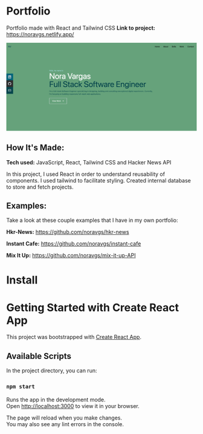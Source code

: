 # Portfolio
Portfolio made with React and Tailwind CSS
**Link to project:** https://noravgs.netlify.app/

![image](https://github.com/noravgs/nv-portfolio-react/blob/main/src/assets/portfolioimg.png?raw=true)

## How It's Made:

**Tech used:** JavaScript, React, Tailwind CSS and Hacker News API

In this project, I used React in order to understand reusability of components. I used tailwind to facilitate styling. Created internal database to store and fetch projects. 


## Examples:
Take a look at these couple examples that I have in my own portfolio:

**Hkr-News:** https://github.com/noravgs/hkr-news

**Instant Cafe:** https://github.com/noravgs/instant-cafe

**Mix It Up:** https://github.com/noravgs/mix-it-up-API



# Install

# Getting Started with Create React App

This project was bootstrapped with [Create React App](https://github.com/facebook/create-react-app).

## Available Scripts

In the project directory, you can run:

### `npm start`

Runs the app in the development mode.\
Open [http://localhost:3000](http://localhost:3000) to view it in your browser.

The page will reload when you make changes.\
You may also see any lint errors in the console.

